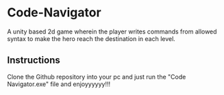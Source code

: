 # Code-Navigator
A unity based 2d game wherein the player writes commands from allowed syntax to make the hero reach the destination in each level.

## Instructions
Clone the Github repository into your pc and just run the "Code Navigator.exe" file and enjoyyyyyy!!!

